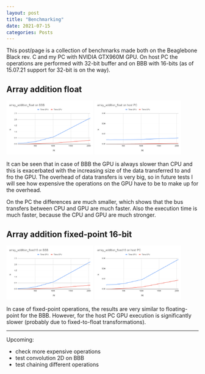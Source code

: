 ```yaml
---
layout: post
title: "Benchmarking"
date: 2021-07-15
categories: Posts
---
```


This post/page is a collection of benchmarks made both on the Beaglebone Black rev. C and my PC with NVIDIA GTX960M GPU.
On host PC the operations are performed with 32-bit buffer and on BBB with 16-bits (as of 15.07.21 support for 32-bit is on the way).

## Array addition float
<p float="left">
  <img src="https://raw.githubusercontent.com/JDuchniewicz/gsoc2021-blog/gh-pages/data/array_addition_float/array_addition_float%20on%20BBB.png" width="45%" />
  <img src="https://raw.githubusercontent.com/JDuchniewicz/gsoc2021-blog/gh-pages/data/array_addition_float/array_addition_float%20on%20host%20PC.png" width="45%" />
</p>

It can be seen that in case of BBB the GPU is always slower than CPU and this is exacerbated with the increasing size of the data transferred to and fro the GPU. The overhead of data transfers is very big, so in future tests I will see how expensive the operations on the GPU have to be to make up for the overhead.

On the PC the differences are much smaller, which shows that the bus transfers between CPU and GPU are much faster. Also the execution time is much faster, because the CPU and GPU are much stronger.

## Array addition fixed-point 16-bit
<p float="left">
  <img src="https://raw.githubusercontent.com/JDuchniewicz/gsoc2021-blog/gh-pages/data/array_addition_fixed16/array_addition_fixed16%20on%20BBB.png" width="45%" />
  <img src="https://raw.githubusercontent.com/JDuchniewicz/gsoc2021-blog/gh-pages/data/array_addition_fixed16/array_addition_fixed16%20on%20host%20PC.png" width="45%" />
</p>

In case of fixed-point operations, the results are very similar to floating-point for the BBB. However, for the host PC GPU execution is significantly slower (probably due to fixed-to-float transformations).

-------
Upcoming:
* check more expensive operations 
* test convolution 2D on BBB 
* test chaining different operations
